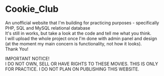 # Cookie_Club
An unofficial website that I'm building for practicing purposes - specifically PHP, SQL and MySQL relational database <br>
It's still in works, but take a look at the code and tell me what you think. <br>
I will upload the whole project once I'm done with admin panel and design (at the moment my main concern is functionality, not how it looks). <br>
Thank You!<br>

IMPORTANT NOTICE!<BR>
I DO NOT OWN, SELL OR HAVE RIGHTS TO THESE MOVIES. THIS IS ONLY FOR PRACTICE. I DO NOT PLAN ON PUBLISHING THIS WEBSITE.
